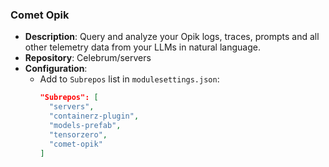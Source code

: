### Comet Opik

* **Description**: Query and analyze your Opik logs, traces, prompts and all other telemetry data from your LLMs in natural language.
* **Repository**: Celebrum/servers
* **Configuration**:
  - Add to `Subrepos` list in `modulesettings.json`:
    ```json
    "Subrepos": [
      "servers",
      "containerz-plugin",
      "models-prefab",
      "tensorzero",
      "comet-opik"
    ]
    ```
